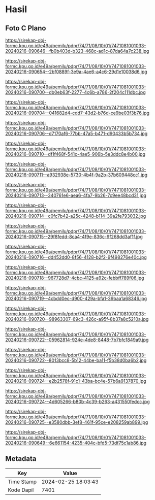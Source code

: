 # Hasil

## Foto C Plano

https://sirekap-obj-formc.kpu.go.id/e49a/pemilu/pdpr/74/71/08/10/01/7471081001033-20240216-090646--fb0b403d-b323-468c-ad1c-87da64a7c238.jpg

https://sirekap-obj-formc.kpu.go.id/e49a/pemilu/pdpr/74/71/08/10/01/7471081001033-20240216-090654--2bf0889f-3e9a-4ae6-a4c6-29d1e10038d6.jpg

https://sirekap-obj-formc.kpu.go.id/e49a/pemilu/pdpr/74/71/08/10/01/7471081001033-20240216-090700--db0eb63f-2277-4c6b-a786-2f204c111dbc.jpg

https://sirekap-obj-formc.kpu.go.id/e49a/pemilu/pdpr/74/71/08/10/01/7471081001033-20240216-090704--041682d4-cdd7-43d2-b76d-ce9be03f3b76.jpg

https://sirekap-obj-formc.kpu.go.id/e49a/pemilu/pdpr/74/71/08/10/01/7471081001033-20240216-090706--d7170af6-77bb-47a5-b471-d90433b5b734.jpg

https://sirekap-obj-formc.kpu.go.id/e49a/pemilu/pdpr/74/71/08/10/01/7471081001033-20240216-090710--df1f468f-541c-4ae5-906b-5e3ddc8e4b00.jpg

https://sirekap-obj-formc.kpu.go.id/e49a/pemilu/pdpr/74/71/08/10/01/7471081001033-20240216-090711--a932938e-5730-4b4f-9a2b-37b609448cc1.jpg

https://sirekap-obj-formc.kpu.go.id/e49a/pemilu/pdpr/74/71/08/10/01/7471081001033-20240216-090713--340761e6-aea6-4fa7-9b26-7c9ee48bcd31.jpg

https://sirekap-obj-formc.kpu.go.id/e49a/pemilu/pdpr/74/71/08/10/01/7471081001033-20240216-090714--c0fc7b42-a25c-4248-b114-39a2fe793032.jpg

https://sirekap-obj-formc.kpu.go.id/e49a/pemilu/pdpr/74/71/08/10/01/7471081001033-20240216-090715--29f8fedd-8ca4-4f9e-836c-9f268dd3af1f.jpg

https://sirekap-obj-formc.kpu.go.id/e49a/pemilu/pdpr/74/71/08/10/01/7471081001033-20240216-090716--dd452dd0-8f56-4128-b2f2-9f498276e40c.jpg

https://sirekap-obj-formc.kpu.go.id/e49a/pemilu/pdpr/74/71/08/10/01/7471081001033-20240216-090718--967728d7-4cbc-4125-a92c-febbff789f06.jpg

https://sirekap-obj-formc.kpu.go.id/e49a/pemilu/pdpr/74/71/08/10/01/7471081001033-20240216-090719--4cbdd0ec-d900-429a-bfa1-39baa1a68346.jpg

https://sirekap-obj-formc.kpu.go.id/e49a/pemilu/pdpr/74/71/08/10/01/7471081001033-20240216-090720--98963307-69c3-426c-a95f-8b37a8c5210a.jpg

https://sirekap-obj-formc.kpu.go.id/e49a/pemilu/pdpr/74/71/08/10/01/7471081001033-20240216-090722--05962814-924e-4de8-8448-7b7bfc1849a9.jpg

https://sirekap-obj-formc.kpu.go.id/e49a/pemilu/pdpr/74/71/08/10/01/7471081001033-20240216-090722--8013bcc8-5b12-44be-ba11-f5b38d0ba6b2.jpg

https://sirekap-obj-formc.kpu.go.id/e49a/pemilu/pdpr/74/71/08/10/01/7471081001033-20240216-090724--e2b2578f-91c1-43ba-bc4e-57b6a9137870.jpg

https://sirekap-obj-formc.kpu.go.id/e49a/pemilu/pdpr/74/71/08/10/01/7471081001033-20240216-090724--4d605266-b80b-4c39-b263-a431550fedcc.jpg

https://sirekap-obj-formc.kpu.go.id/e49a/pemilu/pdpr/74/71/08/10/01/7471081001033-20240216-090725--e3580dbb-3ef8-461f-95ce-e208259ab899.jpg

https://sirekap-obj-formc.kpu.go.id/e49a/pemilu/pdpr/74/71/08/10/01/7471081001033-20240216-090649--6e661154-4235-404c-bfd5-73df75c1ab86.jpg


## Metadata

| Key        | Value               |
| ---------- | ------------------- |
| Time Stamp | 2024-02-25 18:03:43 |
| Kode Dapil | 7401                |



